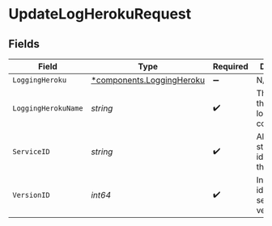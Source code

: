 # UpdateLogHerokuRequest


## Fields

| Field                                                             | Type                                                              | Required                                                          | Description                                                       | Example                                                           |
| ----------------------------------------------------------------- | ----------------------------------------------------------------- | ----------------------------------------------------------------- | ----------------------------------------------------------------- | ----------------------------------------------------------------- |
| `LoggingHeroku`                                                   | [*components.LoggingHeroku](../../models/shared/loggingheroku.md) | :heavy_minus_sign:                                                | N/A                                                               |                                                                   |
| `LoggingHerokuName`                                               | *string*                                                          | :heavy_check_mark:                                                | The name for the real-time logging configuration.                 | test-log-endpoint                                                 |
| `ServiceID`                                                       | *string*                                                          | :heavy_check_mark:                                                | Alphanumeric string identifying the service.                      | SU1Z0isxPaozGVKXdv0eY                                             |
| `VersionID`                                                       | *int64*                                                           | :heavy_check_mark:                                                | Integer identifying a service version.                            | 1                                                                 |